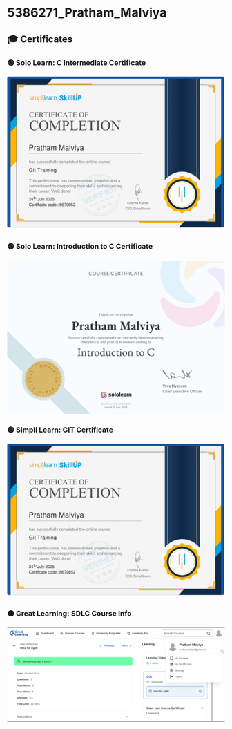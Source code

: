 
# 5386271_Pratham_Malviya

## 🎓 Certificates

### 🟢 Solo Learn: C Intermediate Certificate
![Solo Learn Certificate](Certificates/SimpliLearn.jpg)

### 🟢 Solo Learn: Introduction to C Certificate
![Solo Learn Certificate](soloLearn.jpg)

### 🟢 Simpli Learn: GIT Certificate
![Simpli Learn Certificate](SimpliLearn.jpg)

### 🟠 Great Learning: SDLC Course Info
![Great Learning Course info](GreatLearning.png)



